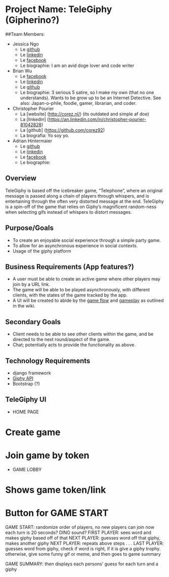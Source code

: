 # Project Name: TeleGiphy (Gipherino?)

##Team Members:
- Jessica Ngo
  - Le [github](https://github.com/JessicaNgo )
  - Le [linkedin](https://ca.linkedin.com/in/ngojessica)
  - Le [facebook](https://www.facebook.com/jessica.ngo.1069)
  - Le biographie: I am an avid doge lover and code writer
- Brian Wu
  - Le [facebook](www.facebook.com/poenbwu)
  - Le [linkedin](www.linkedin.com/poenbrianwu)
  - Le [github](www.github.com/Zizibaluba)
  - Le biographie: 3 serious 5 satire, so I make my own (that no one understands). Wants to be grow up to be an Internet Detective. See also:  Japan-o-phile, foodie, gamer, librarian, and coder.
- Christopher Pourier
  - La [website] (http://corez.nl/) (its outdated and simple af doe)
  - La [linkedin] (https://an.linkedin.com/in/christopher-pourier-81042828)
  - La [github] (https://github.com/corez92)
  - La biografia: Yo soy yo. 
- Adrian Hintermaier
  - Le [github](https://github.com/Mester)
  - Le [linkedin](https://se.linkedin.com/in/adrianhintermaier)
  - Le [facebook](https://www.facebook.com/adrian.hintermaier)
  - Le biographie: 

## Overview
TeleGiphy is based off the icebreaker game, “Telephone”, where an original message is passed along a chain of players through whispers, and is entertaining through the often very distorted message at the end. TeleGiphy is a spin-off of the game that relies on Giphy’s magnificent random-ness when selecting gifs instead of whispers to distort messages. 

## Purpose/Goals
- To create an enjoyable social experience through a simple party game.
- To allow for an asynchronous experience in social contexts.
- Usage of the giphy platform 

## Business Requirements (App features?)
- A user must be able to create an active game where other players may join by a URL link.
- The game will be able to be played asynchronously, with different clients, with the states of the game tracked by the app.
- A UI will be created to abide by the [game flow](https://github.com/JessicaNgo/TeleGiphy/wiki/Game-Flow) and [gameplay](https://github.com/JessicaNgo/TeleGiphy/wiki/Gameplay) as outlined in the wiki.

## Secondary Goals
- Client needs to be able to see other clients within the game, and be directed to the next round/aspect of the game.
- Chat; potentially acts to provide the functionality as above.


## Technology Requirements
- django framework
- [Giphy API](https://github.com/Giphy/GiphyAPI)
- Bootstrap (?)

## TeleGiphy UI
- HOME PAGE
# Create game
# Join game by token

- GAME LOBBY
# Shows game token/link
# Button for GAME START

GAME START: 
randomize order of players, no new players can join now
each turn is 20 seconds? DING sound?
FIRST PLAYER: sees word and makes giphy based off of that
NEXT PLAYER: guesses word off that giphy, makes another giphy
NEXT PLAYER: repeats above steps
. 
.
.
LAST PLAYER: guesses word from giphy, check if word is right, if it is give a giphy trophy.
otherwise, give some funny gif or meme, and then goes to game summary

GAME SUMMARY:
then displays each persons' guess for each turn and a giphy


